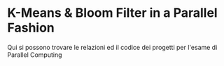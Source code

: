 # K-Means & Bloom Filter in a Parallel Fashion
Qui si possono trovare le relazioni ed il codice dei progetti per l'esame di Parallel Computing
